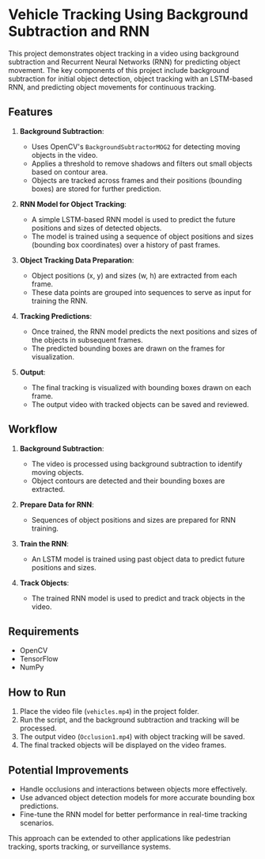 # Vehicle Tracking Using Background Subtraction and RNN

This project demonstrates object tracking in a video using background subtraction and Recurrent Neural Networks (RNN) for predicting object movement. The key components of this project include background subtraction for initial object detection, object tracking with an LSTM-based RNN, and predicting object movements for continuous tracking.

## Features

1. **Background Subtraction**:
   - Uses OpenCV's `BackgroundSubtractorMOG2` for detecting moving objects in the video.
   - Applies a threshold to remove shadows and filters out small objects based on contour area.
   - Objects are tracked across frames and their positions (bounding boxes) are stored for further prediction.

2. **RNN Model for Object Tracking**:
   - A simple LSTM-based RNN model is used to predict the future positions and sizes of detected objects.
   - The model is trained using a sequence of object positions and sizes (bounding box coordinates) over a history of past frames.

3. **Object Tracking Data Preparation**:
   - Object positions (x, y) and sizes (w, h) are extracted from each frame.
   - These data points are grouped into sequences to serve as input for training the RNN.

4. **Tracking Predictions**:
   - Once trained, the RNN model predicts the next positions and sizes of the objects in subsequent frames.
   - The predicted bounding boxes are drawn on the frames for visualization.

5. **Output**:
   - The final tracking is visualized with bounding boxes drawn on each frame.
   - The output video with tracked objects can be saved and reviewed.

## Workflow

1. **Background Subtraction**:
   - The video is processed using background subtraction to identify moving objects.
   - Object contours are detected and their bounding boxes are extracted.

2. **Prepare Data for RNN**:
   - Sequences of object positions and sizes are prepared for RNN training.

3. **Train the RNN**:
   - An LSTM model is trained using past object data to predict future positions and sizes.

4. **Track Objects**:
   - The trained RNN model is used to predict and track objects in the video.

## Requirements

- OpenCV
- TensorFlow
- NumPy

## How to Run

1. Place the video file (`vehicles.mp4`) in the project folder.
2. Run the script, and the background subtraction and tracking will be processed.
3. The output video (`Occlusion1.mp4`) with object tracking will be saved.
4. The final tracked objects will be displayed on the video frames.

## Potential Improvements

- Handle occlusions and interactions between objects more effectively.
- Use advanced object detection models for more accurate bounding box predictions.
- Fine-tune the RNN model for better performance in real-time tracking scenarios.

This approach can be extended to other applications like pedestrian tracking, sports tracking, or surveillance systems.
